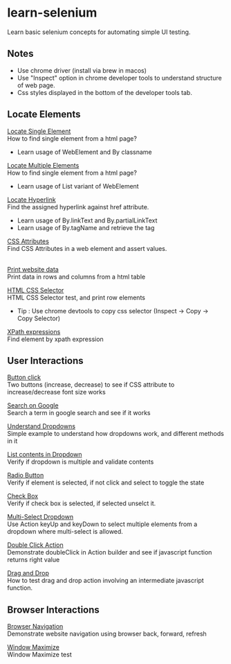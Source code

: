 # learn-selenium

Learn basic selenium concepts for automating simple UI testing.

## Notes
* Use chrome driver (install via brew in macos)
* Use "Inspect" option in chrome developer tools to understand structure of web page.
* Css styles displayed in the bottom of the developer tools tab.

## Locate Elements

[Locate Single Element](learn-selenium/src/test/java/com/learn/selenium/locateelements/LocateOneElementTest.java) <br/>
How to find single element from a html page? <br/>
- Learn usage of WebElement and By classname

[Locate Multiple Elements](learn-selenium/src/test/java/com/learn/selenium/locateelements/LocateMultipleElementsTest.java) <br/>
How to find single element from a html page?<br/>
- Learn usage of List variant of WebElement

[Locate Hyperlink](learn-selenium/src/test/java/com/learn/selenium/locateelements/LocateHyperlinksTest.java) <br/>
Find the assigned hyperlink against href attribute. <br/>
- Learn usage of By.linkText and By.partialLinkText
- Learn usage of By.tagName and retrieve the <a> tag

[CSS Attributes](learn-selenium/src/test/java/com/learn/selenium/locateelements/LocateCssAttributesTest.java) <br/>
Find CSS Attributes in a web element and assert values. <br/>
<br/>

[Print website data](learn-selenium/src/test/java/com/learn/selenium/locateelements/WebtableDataTest.java) <br/>
Print data in rows and columns from a html table <br/>

[HTML CSS Selector](learn-selenium/src/test/java/com/learn/selenium/locateelements/LocateByCssSelectorTest.java) <br/>
HTML CSS Selector test, and print row elements <br/>
- Tip : Use chrome devtools to copy css selector (Inspect -> Copy -> Copy Selector) <br/>

[XPath expressions](learn-selenium/src/test/java/com/learn/selenium/locateelements/LocateByXPathTest.java) <br/>
Find element by xpath expression

## User Interactions

[Button click](learn-selenium/src/test/java/com/learn/selenium/userinteractions/ButtonClickTest.java) <br/>
Two buttons (increase, decrease) to see if CSS attribute to increase/decrease font size works

[Search on Google](learn-selenium/src/test/java/com/learn/selenium/userinteractions/GoogleSearchTest.java) <br/>
Search a term in google search and see if it works

[Understand Dropdowns](learn-selenium/src/test/java/com/learn/selenium/userinteractions/DropdownTest.java) <br/>
Simple example to understand how dropdowns work, and different methods in it

[List contents in Dropdown](learn-selenium/src/test/java/com/learn/selenium/userinteractions/ListPropertiesTest.java) <br/>
Verify if dropdown is multiple and validate contents

[Radio Button](learn-selenium/src/test/java/com/learn/selenium/userinteractions/RadioButtonTest.java) <br/>
Verify if element is selected, if not click and select to toggle the state

[Check Box](learn-selenium/src/test/java/com/learn/selenium/userinteractions/CheckboxTest.java) <br/>
Verify if check box is selected, if selected unselct it.

[Multi-Select Dropdown](learn-selenium/src/test/java/com/learn/selenium/userinteractions/ControlCommandTest.java) <br/>
Use Action keyUp and keyDown to select multiple elements from a dropdown where multi-select is allowed.

[Double Click Action](learn-selenium/src/test/java/com/learn/selenium/userinteractions/DoubleClickTest.java) <br/>
Demonstrate doubleClick in Action builder and see if javascript function returns right value

[Drag and Drop](learn-selenium/src/test/java/com/learn/selenium/userinteractions/DragAndDropTest.java) <br/>
How to test drag and drop action involving an intermediate javascript function.

## Browser Interactions

[Browser Navigation](learn-selenium/src/main/java/com/learn/selenium/browser/interactions/BrowserNavigationTest.java) 
<br/>
Demonstrate website navigation using browser back, forward, refresh

[Window Maximize](learn-selenium/src/main/java/com/learn/selenium/browser/interactions/WindowMaximizeTest.java) 
<br/>
Window Maximize test
